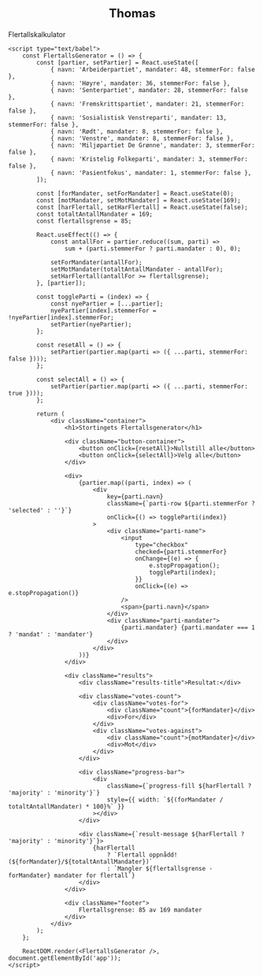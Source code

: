 # Thomas
Flertallskalkulator
<!DOCTYPE html>
<html lang="no">
<head>
    <meta charset="UTF-8">
    <meta name="viewport" content="width=device-width, initial-scale=1.0">
    <title>Stortingets Flertallsgenerator</title>
    <script src="https://unpkg.com/react@17/umd/react.production.min.js"></script>
    <script src="https://unpkg.com/react-dom@17/umd/react-dom.production.min.js"></script>
    <script src="https://unpkg.com/babel-standalone@6/babel.min.js"></script>
    <style>
        body {
            font-family: -apple-system, BlinkMacSystemFont, "Segoe UI", Roboto, Helvetica, Arial, sans-serif;
            margin: 0;
            padding: 20px;
        }
        .container {
            max-width: 600px;
            margin: 0 auto;
            background-color: #f9f9f9;
            border-radius: 8px;
            padding: 20px;
            box-shadow: 0 2px 4px rgba(0,0,0,0.1);
        }
        h1 {
            text-align: center;
            font-size: 24px;
            margin-bottom: 20px;
        }
        .button-container {
            display: flex;
            justify-content: space-between;
            margin-bottom: 20px;
        }
        button {
            padding: 8px 16px;
            background-color: #e2e2e2;
            border: none;
            border-radius: 4px;
            cursor: pointer;
        }
        button:hover {
            background-color: #d0d0d0;
        }
        .parti-row {
            display: flex;
            justify-content: space-between;
            align-items: center;
            padding: 12px;
            margin-bottom: 8px;
            border-radius: 6px;
            border: 2px solid #ccc;
            cursor: pointer;
            transition: all 0.2s;
        }
        .parti-row.selected {
            background-color: #e6f4ea;
            border-color: #34a853;
        }
        .parti-row:not(.selected) {
            background-color: white;
        }
        .parti-name {
            display: flex;
            align-items: center;
        }
        .parti-name input {
            margin-right: 12px;
            width: 18px;
            height: 18px;
        }
        .parti-mandater {
            font-weight: bold;
        }
        .results {
            margin-top: 24px;
            background-color: white;
            padding: 16px;
            border-radius: 6px;
            box-shadow: 0 1px 3px rgba(0,0,0,0.1);
        }
        .results-title {
            font-size: 20px;
            font-weight: bold;
            margin-bottom: 12px;
        }
        .votes-count {
            display: flex;
            justify-content: space-between;
            margin-bottom: 16px;
        }
        .votes-for, .votes-against {
            text-align: center;
        }
        .votes-for .count {
            font-size: 18px;
            font-weight: bold;
            color: #34a853;
        }
        .votes-against .count {
            font-size: 18px;
            font-weight: bold;
            color: #ea4335;
        }
        .progress-bar {
            width: 100%;
            background-color: #e2e2e2;
            height: 16px;
            border-radius: 8px;
            margin-bottom: 16px;
            overflow: hidden;
        }
        .progress-fill {
            height: 100%;
            border-radius: 8px;
        }
        .progress-fill.majority {
            background-color: #34a853;
        }
        .progress-fill.minority {
            background-color: #ea4335;
        }
        .result-message {
            text-align: center;
            font-weight: bold;
            font-size: 18px;
        }
        .result-message.majority {
            color: #34a853;
        }
        .result-message.minority {
            color: #ea4335;
        }
        .footer {
            margin-top: 24px;
            text-align: center;
            color: #666;
            font-size: 14px;
        }
    </style>
</head>
<body>
    <div id="app"></div>

    <script type="text/babel">
        const FlertallsGenerator = () => {
            const [partier, setPartier] = React.useState([
                { navn: 'Arbeiderpartiet', mandater: 48, stemmerFor: false },
                { navn: 'Høyre', mandater: 36, stemmerFor: false },
                { navn: 'Senterpartiet', mandater: 28, stemmerFor: false },
                { navn: 'Fremskrittspartiet', mandater: 21, stemmerFor: false },
                { navn: 'Sosialistisk Venstreparti', mandater: 13, stemmerFor: false },
                { navn: 'Rødt', mandater: 8, stemmerFor: false },
                { navn: 'Venstre', mandater: 8, stemmerFor: false },
                { navn: 'Miljøpartiet De Grønne', mandater: 3, stemmerFor: false },
                { navn: 'Kristelig Folkeparti', mandater: 3, stemmerFor: false },
                { navn: 'Pasientfokus', mandater: 1, stemmerFor: false },
            ]);
            
            const [forMandater, setForMandater] = React.useState(0);
            const [motMandater, setMotMandater] = React.useState(169);
            const [harFlertall, setHarFlertall] = React.useState(false);
            const totaltAntallMandater = 169;
            const flertallsgrense = 85;
            
            React.useEffect(() => {
                const antallFor = partier.reduce((sum, parti) => 
                    sum + (parti.stemmerFor ? parti.mandater : 0), 0);
                
                setForMandater(antallFor);
                setMotMandater(totaltAntallMandater - antallFor);
                setHarFlertall(antallFor >= flertallsgrense);
            }, [partier]);
            
            const toggleParti = (index) => {
                const nyePartier = [...partier];
                nyePartier[index].stemmerFor = !nyePartier[index].stemmerFor;
                setPartier(nyePartier);
            };
            
            const resetAll = () => {
                setPartier(partier.map(parti => ({ ...parti, stemmerFor: false })));
            };
            
            const selectAll = () => {
                setPartier(partier.map(parti => ({ ...parti, stemmerFor: true })));
            };

            return (
                <div className="container">
                    <h1>Stortingets Flertallsgenerator</h1>
                    
                    <div className="button-container">
                        <button onClick={resetAll}>Nullstill alle</button>
                        <button onClick={selectAll}>Velg alle</button>
                    </div>
                    
                    <div>
                        {partier.map((parti, index) => (
                            <div 
                                key={parti.navn} 
                                className={`parti-row ${parti.stemmerFor ? 'selected' : ''}`}
                                onClick={() => toggleParti(index)}
                            >
                                <div className="parti-name">
                                    <input 
                                        type="checkbox" 
                                        checked={parti.stemmerFor} 
                                        onChange={(e) => {
                                            e.stopPropagation();
                                            toggleParti(index);
                                        }}
                                        onClick={(e) => e.stopPropagation()}
                                    />
                                    <span>{parti.navn}</span>
                                </div>
                                <div className="parti-mandater">
                                    {parti.mandater} {parti.mandater === 1 ? 'mandat' : 'mandater'}
                                </div>
                            </div>
                        ))}
                    </div>
                    
                    <div className="results">
                        <div className="results-title">Resultat:</div>
                        
                        <div className="votes-count">
                            <div className="votes-for">
                                <div className="count">{forMandater}</div>
                                <div>For</div>
                            </div>
                            <div className="votes-against">
                                <div className="count">{motMandater}</div>
                                <div>Mot</div>
                            </div>
                        </div>
                        
                        <div className="progress-bar">
                            <div 
                                className={`progress-fill ${harFlertall ? 'majority' : 'minority'}`}
                                style={{ width: `${(forMandater / totaltAntallMandater) * 100}%` }}
                            ></div>
                        </div>
                        
                        <div className={`result-message ${harFlertall ? 'majority' : 'minority'}`}>
                            {harFlertall 
                                ? `Flertall oppnådd! (${forMandater}/${totaltAntallMandater})` 
                                : `Mangler ${flertallsgrense - forMandater} mandater for flertall`}
                        </div>
                    </div>
                    
                    <div className="footer">
                        Flertallsgrense: 85 av 169 mandater
                    </div>
                </div>
            );
        };

        ReactDOM.render(<FlertallsGenerator />, document.getElementById('app'));
    </script>
</body>
</html>
